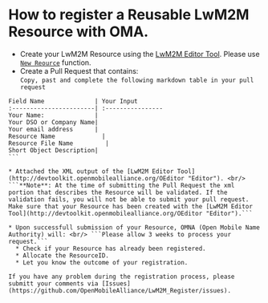 # How to register a Reusable LwM2M Resource with OMA.

* Create your LwM2M Resource using the [LwM2M Editor Tool](http://devtoolkit.openmobilealliance.org/OEditor "Editor"). Please use [```New Reource```](http://devtoolkit.openmobilealliance.org/OEditor/LWMOEdit) function.
* Create a Pull Request that contains: <br/> ``` Copy, past and complete the following markdown table in your pull request ```

````
Field Name              | Your Input
:-----------------------| :----------------
Your Name:              |
Your DSO or Company Name|
Your email address      | 
Resource Name             |
Resource File Name         |
Short Object Description|
```

* Attached the XML output of the [LwM2M Editor Tool](http://devtoolkit.openmobilealliance.org/OEditor "Editor"). <br/>
```**Note**: At the time of submitting the Pull Request the xml portion that describes the Resource will be validated. If the validation fails, you will not be able to submit your pull request. Make sure that your Resource has been created with the [LwM2M Editor Tool](http://devtoolkit.openmobilealliance.org/OEditor "Editor").```

* Upon successfull submission of your Resource, OMNA (Open Mobile Name Authority) will: <br/> ```Please allow 3 weeks to process your request.```
  * Check if your Resource has already been registered.
  * Allocate the ResourceID.
  * Let you know the outcome of your registration.

If you have any problem during the registration process, please submitt your comments via [Issues](https://github.com/OpenMobileAlliance/LwM2M_Register/issues).
  
